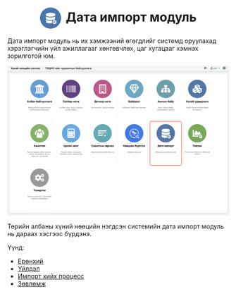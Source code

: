 
<h1 align="center"><img src="assets/images/modules/data_imports.svg" style="width: 48px;vertical-align: middle;padding-right: 10px;"/>Дата импорт модуль</h1>

Дата импорт модуль нь их хэмжээний өгөгдлийг системд оруулахад хэрэглэгчийн үйл ажиллагааг хөнгөвчлөх, цаг хугацааг хэмнэх зорилготой юм.
<br>

![](../assets/images/modules/data_imports/home.png)

Төрийн албаны хүний нөөцийн нэгдсэн системийн дата импорт модуль нь дараах хэсгээс бүрдэнэ.

Үүнд:

- [Ерөнхий](data_imports/overview.md)
- [Үйлдэл](data_imports/dataImportAction.md)
- [Импорт хийх процесс](data_imports/dataImportProcess.md)
- [Зөвлөмж](data_imports/dataImportAdvice.md)
